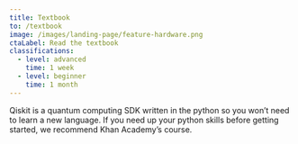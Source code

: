 ```yaml
---
title: Textbook
to: /textbook
image: /images/landing-page/feature-hardware.png
ctaLabel: Read the textbook
classifications:
  - level: advanced
    time: 1 week
  - level: beginner
    time: 1 month
---
```

Qiskit is a quantum computing SDK written in the python so you won’t need to learn a new language. If you need up your python skills before getting started, we recommend Khan Academy’s course.
